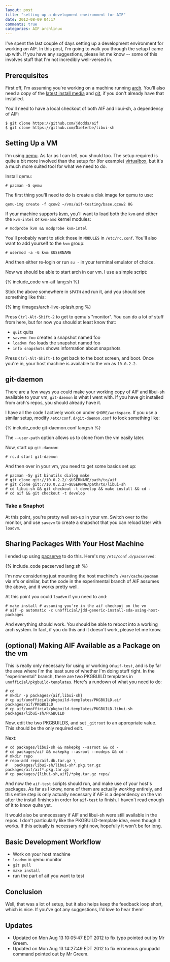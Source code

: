 ```yaml
---
layout: post
title: "setting up a development environment for AIF"
date: 2012-08-09 04:17
comments: true
categories: AIF archlinux
---
```


I've spent the last couple of days setting up a development environment for
working on AIF. In this post, I'm going to walk you through the setup I came up
with. If you have any suggestions, please let me know -- some of this involves
stuff that I'm not incredibly well-versed in.

## Prerequisites ##

First off, I'm assuming you're working on a machine running
[arch](http://archlinux.org). You'll also need a copy of the
[latest install media](http://www.archlinux.org/download/) and
[git](http://git-scm.com/), if you don't already have that installed.

You'll need to have a local checkout of both AIF and libui-sh, a dependency of
AIF:

```
$ git clone https://github.com/jdodds/aif
$ git clone https://github.com/Dieterbe/libui-sh
```

## Setting Up a VM ##

I'm using [qemu](http://wiki.qemu.org/Main_Page). As far as I can tell, you
should too. The setup required is quite a bit more involved than the setup
for (for example) [virtualbox](http://www.virtualbox.org), but it's a much more
suited tool for what we need to do.

Install qemu:

```
# pacman -S qemu
```

The first thing you'll need to do is create a disk image for qemu to use:

```
qemu-img create -f qcow2 ~/vms/aif-testing/base.qcow2 8G
```

If your machine supports [kvm](http://www.linux-kvm.org/page/Main_Page), you'll
want to load both the `kvm` and either the `kvm-intel` or `kvm-amd` kernel
modules:

```
# modprobe kvm && modprobe kvm-intel
```

You'll probably want to stick those in `MODULES` in `/etc/rc.conf`. You'll also
want to add yourself to the `kvm` group:

```
# usermod -a -G kvm $USERNAME
```

And then either re-login or run `su -` in your terminal emulator of choice.

Now we should be able to start arch in our vm. I use a simple script:

{% include_code vm-aif lang:sh %}

Stick the above somewhere in `$PATH` and run it, and you should see something
like this:

{% img /images/arch-live-splash.png %}

Press `Ctrl-Alt-Shift-2` to get to qemu's "monitor". You can do a lot of stuff
from here, but for now you should at least know that:

+ `quit` quits
+ `savevm foo` creates a snapshot named foo
+ `loadvm foo` loads the snapshot named foo
+ `info snapshots` shows information about snapshots

Press `Ctrl-Alt-Shift-1` to get back to the boot screen, and boot. Once you're
in, your host machine is available to the vm as `10.0.2.2`.

## git-daemon ##

There are a few ways you could make your working copy of AIF and libui-sh
available to your vm, `git-daemon` is what I went with. If you have git
installed from arch's repos, you should already have it.

I have all the code I actively work on under `$HOME/workspace`. If you use a
similar setup, modify `/etc/conf.d/git-daemon.conf` to look something like:

{% include_code git-daemon.conf lang:sh %}

The `--user-path` option allows us to clone from the vm easily later.

Now, start up `git-daemon`:

```
# rc.d start git-daemon
```

And then over in your vm, you need to get some basics set up:

```
# pacman -Sy git binutils dialog make
# git clone git://10.0.2.2/~$USERNAME/path/to/aif
# git clone git://10.0.2.2/~$USERNME/path/to/libui-sh
# cd libui-sh && git checkout -t develop && make install && cd -
# cd aif && git checkout -t develop
```

### Take a Snaphot ###

At this point, you're pretty well set-up in your vm. Switch over to the monitor,
and use `savevm` to create a snapshot that you can reload later with `loadvm`.

## Sharing Packages With Your Host Machine ##

I ended up using [pacserve](http://xyne.archlinux.ca/projects/pacserve) to do
this. Here's my `/etc/conf.d/pacserved`:

{% include_code pacserved lang:sh %}

I'm now considering just mounting the host machine's `/var/cache/pacman` via nfs
or similar, but the code in the experimental branch of AIF assumes the above,
and it works pretty well.

At this point you could `loadvm` if you need to and:

```
# make install # assuming you're in the aif checkout on the vm
# aif -p automatic -c unofficial/jdd-generic-install-sda-using-host-packages
```

And everything should work. You should be able to reboot into a working arch
system. In fact, if you do this and it doesn't work, please let me know.

## (optional) Making AIF Available as a Package on the vm ##

This is really only necessary for using or working on`aif-test`, and is by far
the area where I'm the least sure of whether I'm doing stuff right. In the
"experimental" branch, there are two PKGBUILD templates in
`unofficial/pkgbuild-templates`. Here's a rundown of what you need to do:

```
# cd
# mkdir -p packages/{aif,libui-sh}
# cp aif/unofficial/pkgbuild-templates/PKGBUILD.aif packages/aif/PKGBUILD
# cp aif/unofficial/pkgbuild-templates/PKGBUILD.libui-sh packages/libui-sh/PKGBUILD
```

Now, edit the two PKGBUILDS, and set `_gitroot` to an appropriate value. This
should be the only required edit.

Next:

```
# cd packages/libui-sh && makepkg --asroot && cd -
# cd packages/aif && makepkg --asroot --nodeps && cd -
# mkdir repo
# repo-add repo/aif.db.tar.gz \
#   packages/libui-sh/libui-sh*.pkg.tar.gz packages/aif/aif*.pkg.tar.gz
# cp packages/{libui-sh,aif}/*pkg.tar.gz repo/
```

And now the `aif-test` scripts should run, and make use of your host's
packages. As far as I know, none of them are actually *working* entirely, and
this entire step is only actually necessary if AIF is a dependency on the vm
after the install finishes in order for `aif-test` to finish. I haven't read
enough of it to know quite yet.

It would also be unnecessary if AIF and libui-sh were still available in the
repos. I don't particularly like the PKGBUILD-template idea, even though it
works. If this actually is necessary right now, hopefully it won't be for long.

## Basic Development Workflow ##

+ Work on your host machine
+ `loadvm` in qemu monitor
+ `git pull`
+ `make install`
+ run the part of aif you want to test

## Conclusion ##

Well, that was a lot of setup, but it also helps keep the feedback loop short,
which is nice. If you've got any suggestions, I'd love to hear them!


## Updates ##

+ Updated on Mon Aug 13 10:05:47 EDT 2012 to fix typo pointed out by Mr Greem.
+ Updated on Mon Aug 13 14:27:49 EDT 2012 to fix erroneous groupadd command
  pointed out by Mr Greem.
